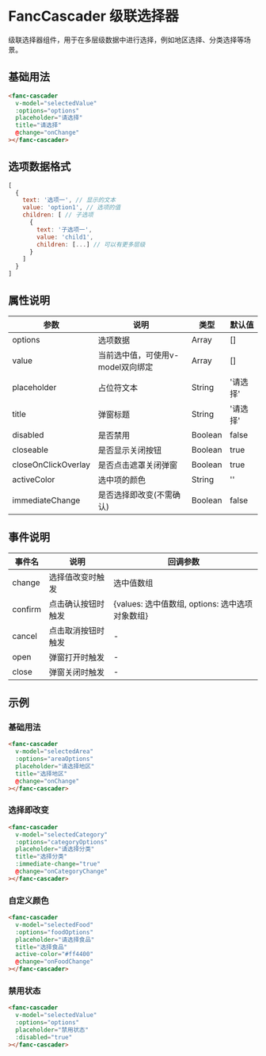 # FancCascader 级联选择器

级联选择器组件，用于在多层级数据中进行选择，例如地区选择、分类选择等场景。

## 基础用法

```html
<fanc-cascader
  v-model="selectedValue"
  :options="options"
  placeholder="请选择"
  title="请选择"
  @change="onChange"
></fanc-cascader>
```

## 选项数据格式

```js
[
  {
    text: '选项一', // 显示的文本
    value: 'option1', // 选项的值
    children: [ // 子选项
      {
        text: '子选项一',
        value: 'child1',
        children: [...] // 可以有更多层级
      }
    ]
  }
]
```

## 属性说明

| 参数 | 说明 | 类型 | 默认值 |
|------|------|------|------|
| options | 选项数据 | Array | [] |
| value | 当前选中值，可使用v-model双向绑定 | Array | [] |
| placeholder | 占位符文本 | String | '请选择' |
| title | 弹窗标题 | String | '请选择' |
| disabled | 是否禁用 | Boolean | false |
| closeable | 是否显示关闭按钮 | Boolean | true |
| closeOnClickOverlay | 是否点击遮罩关闭弹窗 | Boolean | true |
| activeColor | 选中项的颜色 | String | '' |
| immediateChange | 是否选择即改变(不需确认) | Boolean | false |

## 事件说明

| 事件名 | 说明 | 回调参数 |
|------|------|------|
| change | 选择值改变时触发 | 选中值数组 |
| confirm | 点击确认按钮时触发 | {values: 选中值数组, options: 选中选项对象数组} |
| cancel | 点击取消按钮时触发 | - |
| open | 弹窗打开时触发 | - |
| close | 弹窗关闭时触发 | - |

## 示例

### 基础用法
```html
<fanc-cascader
  v-model="selectedArea"
  :options="areaOptions"
  placeholder="请选择地区"
  title="选择地区"
  @change="onChange"
></fanc-cascader>
```

### 选择即改变
```html
<fanc-cascader
  v-model="selectedCategory"
  :options="categoryOptions"
  placeholder="请选择分类"
  title="选择分类"
  :immediate-change="true"
  @change="onCategoryChange"
></fanc-cascader>
```

### 自定义颜色
```html
<fanc-cascader
  v-model="selectedFood"
  :options="foodOptions"
  placeholder="请选择食品"
  title="选择食品"
  active-color="#ff4400"
  @change="onFoodChange"
></fanc-cascader>
```

### 禁用状态
```html
<fanc-cascader
  v-model="selectedValue"
  :options="options"
  placeholder="禁用状态"
  :disabled="true"
></fanc-cascader>
``` 